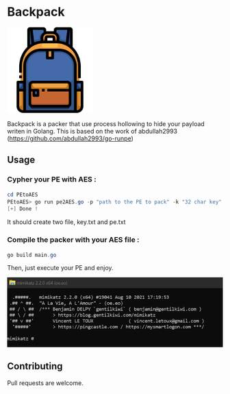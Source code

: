 # Backpack

<img src="Resources/school-bag.png" alt="drawing" width="200"/>

Backpack is a packer that use process hollowing to hide your payload writen in Golang. This is based on the work of abdullah2993 (https://github.com/abdullah2993/go-runpe) 


## Usage
### Cypher your PE with AES :
```powershell
cd PEtoAES
PEtoAES> go run pe2AES.go -p "path to the PE to pack" -k "32 char key"
[+] Done !
```
It should create two file, key.txt and pe.txt
### Compile the packer with your AES file :
```powershell
go build main.go
```
Then, just execute your PE and enjoy.

<img src="Resources/example.png" alt="drawing" width="600"/>

## Contributing
Pull requests are welcome.

